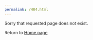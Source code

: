 ```yaml
---
permalink: /404.html
---
```


Sorry that requested page does not exist.

Return to [Home page](https://tomfox7.github.io/)
